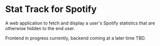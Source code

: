 <h1>Stat Track for Spotify</h1>

<p>
A web application to fetch and display a user's Spotify statistics that are otherwise hidden to the end user.

Frontend in progress currently, backend coming at a later time TBD.
</p>
